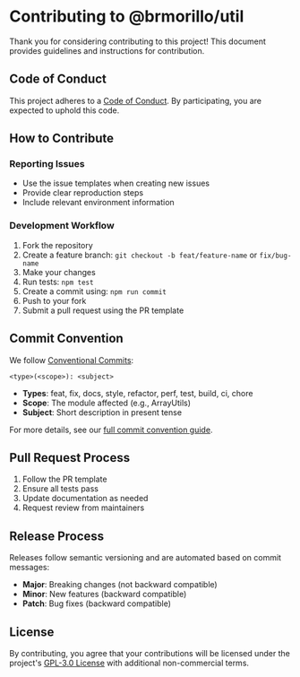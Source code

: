 # Contributing to @brmorillo/util

Thank you for considering contributing to this project! This document provides guidelines and instructions for contribution.

## Code of Conduct

This project adheres to a [Code of Conduct](./CODE_OF_CONDUCT.md). By participating, you are expected to uphold this code.

## How to Contribute

### Reporting Issues

- Use the issue templates when creating new issues
- Provide clear reproduction steps
- Include relevant environment information

### Development Workflow

1. Fork the repository
2. Create a feature branch: `git checkout -b feat/feature-name` or `fix/bug-name`
3. Make your changes
4. Run tests: `npm test`
5. Create a commit using: `npm run commit`
6. Push to your fork
7. Submit a pull request using the PR template

## Commit Convention

We follow [Conventional Commits](https://www.conventionalcommits.org/):

```
<type>(<scope>): <subject>
```

- **Types**: feat, fix, docs, style, refactor, perf, test, build, ci, chore
- **Scope**: The module affected (e.g., ArrayUtils)
- **Subject**: Short description in present tense

For more details, see our [full commit convention guide](./COMMIT_CONVENTION.md).

## Pull Request Process

1. Follow the PR template
2. Ensure all tests pass
3. Update documentation as needed
4. Request review from maintainers

## Release Process

Releases follow semantic versioning and are automated based on commit messages:

- **Major**: Breaking changes (not backward compatible)
- **Minor**: New features (backward compatible)
- **Patch**: Bug fixes (backward compatible)

## License

By contributing, you agree that your contributions will be licensed under the project's [GPL-3.0 License](../LICENSE) with additional non-commercial terms.
